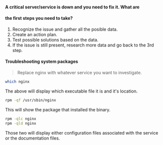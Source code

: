 #### A critical server/service is down and you need to fix it. What are
#### the first steps you need to take?	

1. Recognize the issue and gather all the posible data.		
2. Create an action plan.	
3. Test possible solutions based on the data.	
4. If the issue is still present, research more data and go back to the
3rd step.

#### Troubleshooting system packages	

> Replace nginx with whatever service you want to investigate.				
```sh
which nginx
```	
The above will display which executable file it is and it's location.

```sh
rpm -qf /usr/sbin/nginx
```	
This will show the package that installed the binary.		

```sh
rpm -qlc nginx
rpm -qld nginx
```	

Those two will display either configuration files associated with the
service or the documentation files.		
